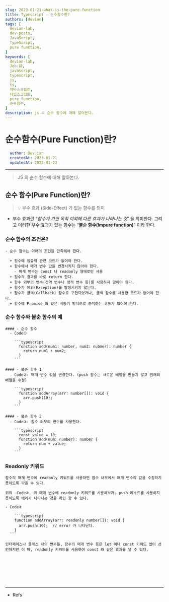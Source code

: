 ```yaml
---
slug: 2023-01-21-what-is-the-pure-function
title: Typescript - 순수함수란? 
authors: [devian]
tags: [
  devian-lab, 
  dev-posts,
  JavaScript,
  TypeScript,
  pure function,
]
keywords: [
  devian-lab,
  Jobː談,
  javascript,
  typescript,
  js,
  ts,
  자바스크립트,
  타입스크립트,
  pure function,
  순수함수,
]
description: js 의 순수 함수에 대해 알아본다.
---
```


<!--title -->
# 순수함수(Pure Function)란?
<!--//title -->

<!-- 
```json
{
  "author": "Dev.ian",
  "createdAt": "2023-01-21",
  "updatedAt": "2023-01-23"
}
``` 
-->

```yaml
  author: Dev.ian
  createdAt: 2023-01-21
  updatedAt: 2023-01-23
```

---

> JS 의 순수 함수에 대해 알아본다.

<!-- truncate -->

## 순수 함수(Pure Function)란?

  > 💡 부수 효과 (Side-Effect) 가 없는 함수를 의미

  - 부수 효과란 “_함수가 가진 목적 이외에 다른 효과가 나타나는 것_” 을 의미한다. 그리고 이러한 부수 효과가 있는 함수는 “**불순 함수(Impure function)**” 이라 한다.


  ### 순수 함수의 조건은?

    - 순수 함수는 아래의 조건을 만족해야 한다.

      + 함수에 입출력 관련 코드가 없어야 한다.
      + 함수에서 매개 변수 값을 변경시키지 않아야 한다.
        - 매개 변수는 const 나 readonly 형태로만 사용
      + 함수의 결과를 바로 return 한다.
      + 함수 외부의 변수(전역 변수나 정적 변수 등)를 사용하지 않아야 한다.
      + 함수가 예외(Exception)를 발생시키지 않는다.
      + 함수가 콜백(Callback) 함수로 구현되었거나, 콜백 함수를 사용한 코드가 없어야 한다.
      + 함수에 Promise 와 같은 비동기 방식으로 동작하는 코드가 없어야 한다.

  ### 순수 함수와 불순 함수의 예

    #### - 순수 함수    
      - Code①

        ```typescript
          function add(num1: number, num2: nubmer): number {
            return num1 + num2;
          }
        ```
    
    #### - 불순 함수 1
      - Code②: 매개 변수 값을 변경한다. (push 함수는 새로운 배열을 만들지 않고 원래의 배열을 수정)

        ```typescript
          function addArray(arr: number[]): void {
            arr.push(10);
          }
        ```
    
    #### - 불순 함수 2
      - Code③: 함수 외부의 변수를 사용한다.

        ```typescript
          const value = 10;
          function add(num: number): number {
            return num + value;
          }
        ```
    

  ### Readonly 키워드

    함수의 매개 변수에 readonly 키워드를 사용하면 함수 내부에서 매개 변수의 값을 수정하지 못하도록 막을 수 있다.

    위의 _Code②_ 의 매개 변수에 readonly 키워드를 사용해보자. push 메소드를 사용하지 못하도록 에러가 나타나는 것을 확인 할 수 있다.

    - Code④

        ```typescript
        function addArray(arr: readonly number[]): void {
          arr.push(10);  // error 가 나타난다.
        }
      ```

    인터페이스나 클래스 내의 변수들, 함수의 매개 변수 등은 let 이나 const 키워드 없이 선언하지만 이 때, readonly 키워드를 사용하여 const 와 같은 효과를 낼 수 있다.







<br /><br /><br /><br /><br />

--- 
- Refs